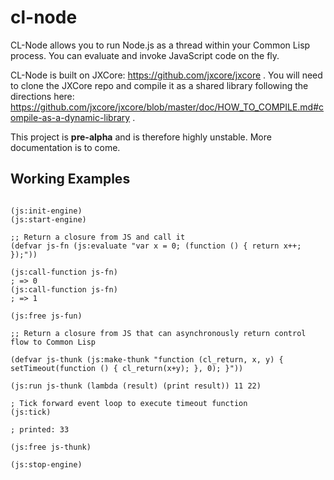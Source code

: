 # cl-node

CL-Node allows you to run Node.js as a thread within your Common Lisp process. You can evaluate and invoke JavaScript code on the fly.

CL-Node is built on JXCore: https://github.com/jxcore/jxcore . You will need to clone the JXCore repo and compile it as a shared library following the directions here: https://github.com/jxcore/jxcore/blob/master/doc/HOW_TO_COMPILE.md#compile-as-a-dynamic-library .

This project is **pre-alpha** and is therefore highly unstable. More documentation is to come.

## Working Examples

````common-lisp

(js:init-engine)
(js:start-engine)

;; Return a closure from JS and call it
(defvar js-fn (js:evaluate "var x = 0; (function () { return x++; });"))

(js:call-function js-fn)
; => 0
(js:call-function js-fn)
; => 1

(js:free js-fun)

;; Return a closure from JS that can asynchronously return control flow to Common Lisp

(defvar js-thunk (js:make-thunk "function (cl_return, x, y) { setTimeout(function () { cl_return(x+y); }, 0); }"))

(js:run js-thunk (lambda (result) (print result)) 11 22)

; Tick forward event loop to execute timeout function
(js:tick)

; printed: 33

(js:free js-thunk)

(js:stop-engine)
````

